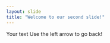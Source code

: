 ```yaml
---
layout: slide
title: "Welcome to our second slide!"
---
```

Your text
Use the left arrow to go back! 